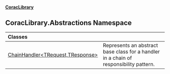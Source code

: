 #### [CoracLibrary](CoracLibrary.md 'CoracLibrary')

## CoracLibrary.Abstractions Namespace

| Classes | |
| :--- | :--- |
| [ChainHandler&lt;TRequest,TResponse&gt;](CoracLibrary.Abstractions.ChainHandler_TRequest,TResponse_.md 'CoracLibrary.Abstractions.ChainHandler<TRequest,TResponse>') | Represents an abstract base class for a handler in a chain of responsibility pattern. |
